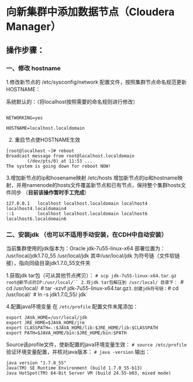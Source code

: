 # 向新集群中添加数据节点（Cloudera Manager）
## 操作步骤：
### 一、修改 hostname
1.修改新节点的 /etc/sysconfig/network 配置文件，按照集群节点命名规范更新HOSTNAME：

系统默认的：（将localhost按照需要的命名规则进行修改）

```

NETWORKING=yes

HOSTNAME=localhost.localdomain

```
2. 重启节点使HOSTNAME生效

```
[root@localhost ~]# reboot
Broadcast message from root@localhost.localdomain
        (/dev/pts/0) at 11:53 ...
The system is going down for reboot NOW!

```
3.增加新节点的ip和hosename映射
/etc/hosts
增加新节点的ip和hostname映射，并用namenode的hosts文件覆盖新节点和已有节点，保持整个集群hosts文件同步
（__目前该操作暂时手工完成__）
```
127.0.0.1   localhost localhost.localdomain localhost4 localhost4.localdomain4
::1         localhost localhost.localdomain localhost6 localhost6.localdomain6
```

### 二、安装jdk （也可以不适用手动安装，在CDH中自动安装）
当前集群使用的jdk版本为：Oracle jdk-7u55-linux-x64
部署位置为：
/usr/local/jdk1.7.0_55
/usr/local/jdk
其中/usr/local/jdk 为符号链（文件软链接），指向同级目录jdk1.7.0_55文件夹

1.获取jdk tar包（可从其他节点拷贝）：
`# scp jdk-7u55-linux-x64.tar.gz root@新节点的IP:/usr/local/``
2.将jdk tar包解压到 /usr/local/ 目录下：
`# cd /usr/local/`
`# tar -xzvf jdk-7u55-linux-x64.tar.gz`
3.创建jdk符号链：
`# cd /usr/local/`
`# ln -s jdk1.7.0_55/ jdk`

4.配置java环境变量 
在 `/etc/profile` 配置文件末尾添加：
```
export JAVA_HOME=/usr/local/jdk
export JRE_HOME=$JAVA_HOME/jre
export CLASSPATH=.:$JAVA_HOME/lib:$JRE_HOME/lib:$CLASSPATH
export PATH=$JAVA_HOME/bin:$JRE_HOME/bin:$PATH
```
Source该profile文件，使新配置的java环境变量生效：
`# source /etc/profile`
验证环境变量配置，并核对java版本：
`# java -version`
输出：
```
java version "1.7.0_55"
Java(TM) SE Runtime Environment (build 1.7.0_55-b13)
Java HotSpot(TM) 64-Bit Server VM (build 24.55-b03, mixed mode)
```